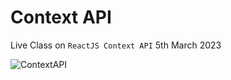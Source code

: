 # Context API

Live Class on `ReactJS Context API` 5th March 2023

![ContextAPI](https://user-images.githubusercontent.com/119747143/223965652-ea5161ad-4509-4c6d-be2d-2616248e5dc6.png)

